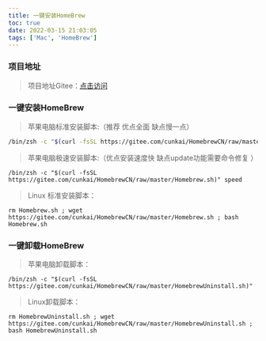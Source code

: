 ```yaml
---
title: 一键安装HomeBrew
toc: true
date: 2022-03-15 21:03:05
tags: ['Mac', 'HomeBrew']
---
```


### 项目地址

> 项目地址Gitee：<a href="https://gitee.com/cunkai/HomebrewCN" target="_blank">点击访问</a>



### 一键安装HomeBrew

> 苹果电脑标准安装脚本:（推荐 优点全面 缺点慢一点）

```sh
/bin/zsh -c "$(curl -fsSL https://gitee.com/cunkai/HomebrewCN/raw/master/Homebrew.sh)"
```

> 苹果电脑极速安装脚本:（优点安装速度快 缺点update功能需要命令修复 ）

```shell
/bin/zsh -c "$(curl -fsSL https://gitee.com/cunkai/HomebrewCN/raw/master/Homebrew.sh)" speed
```

> Linux 标准安装脚本：

```shell
rm Homebrew.sh ; wget https://gitee.com/cunkai/HomebrewCN/raw/master/Homebrew.sh ; bash Homebrew.sh
```



### 一键卸载HomeBrew

> 苹果电脑卸载脚本：

```shell
/bin/zsh -c "$(curl -fsSL https://gitee.com/cunkai/HomebrewCN/raw/master/HomebrewUninstall.sh)"
```

> Linux卸载脚本：

```shell
rm HomebrewUninstall.sh ; wget https://gitee.com/cunkai/HomebrewCN/raw/master/HomebrewUninstall.sh ; bash HomebrewUninstall.sh
```

